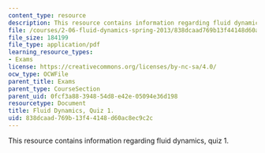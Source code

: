 ```yaml
---
content_type: resource
description: This resource contains information regarding fluid dynamics, quiz 1.
file: /courses/2-06-fluid-dynamics-spring-2013/838dcaad769b13f44148d60ac8ec9c2c_MIT2_06S13_quiz1.pdf
file_size: 184199
file_type: application/pdf
learning_resource_types:
- Exams
license: https://creativecommons.org/licenses/by-nc-sa/4.0/
ocw_type: OCWFile
parent_title: Exams
parent_type: CourseSection
parent_uid: 0fcf3a88-3948-54d8-e42e-05094e36d198
resourcetype: Document
title: Fluid Dynamics, Quiz 1.
uid: 838dcaad-769b-13f4-4148-d60ac8ec9c2c
---
```

This resource contains information regarding fluid dynamics, quiz 1.